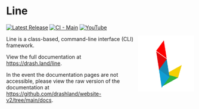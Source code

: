 # Line

[![Latest Release](https://img.shields.io/github/release/drashland/line.svg?color=bright_green&label=latest)](https://github.com/drashland/line/releases/latest)
[![CI - Main](https://img.shields.io/github/workflow/status/drashland/line/Master/main?label=ci%20-%20main)](https://github.com/drashland/line/actions/workflows/master.yml)
[![YouTube](https://img.shields.io/badge/tutorials-youtube-red)](https://rb.gy/vxmeed)

<img align="right" src="./logo.svg" alt="Drash Land - Line logo" style="max-width: 150px">

Line is a class-based, command-line interface (CLI) framework.

View the full documentation at https://drash.land/line.

In the event the documentation pages are not accessible, please view the raw
version of the documentation at
https://github.com/drashland/website-v2/tree/main/docs.

